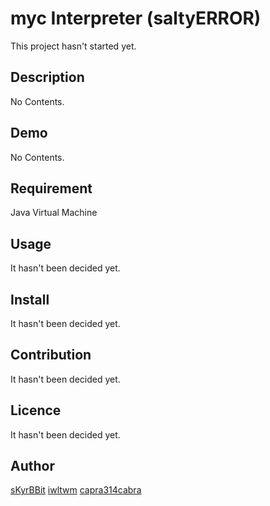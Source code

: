 # myc Interpreter (saltyERROR)

This project hasn't started yet.

## Description

No Contents.

## Demo

No Contents.

## Requirement

Java Virtual Machine

## Usage

It hasn't been decided yet.

## Install

It hasn't been decided yet.

## Contribution

It hasn't been decided yet.

## Licence

It hasn't been decided yet.

## Author

[sKyrBBit](https://github.com/sKyrBBit)
[iwltwm](https://github.com/iwltwm)
[capra314cabra](https://github.com/capra314cabra)
